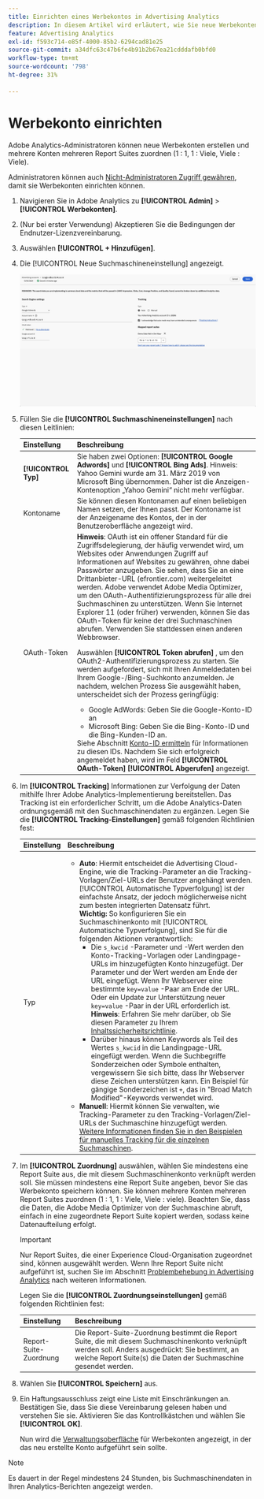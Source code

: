```yaml
---
title: Einrichten eines Werbekontos in Advertising Analytics
description: In diesem Artikel wird erläutert, wie Sie neue Werbekonten erstellen und mehrere Konten mehreren Report Suites zuordnen.
feature: Advertising Analytics
exl-id: f593c714-e85f-4000-85b2-6294cad81e25
source-git-commit: a34dfc63c47b6fe4b91b2b67ea21cdddafb0bfd0
workflow-type: tm+mt
source-wordcount: '798'
ht-degree: 31%

---
```


# Werbekonto einrichten

Adobe Analytics-Administratoren können neue Werbekonten erstellen und mehrere Konten mehreren Report Suites zuordnen (1 : 1, 1 : Viele, Viele : Viele).

Administratoren können auch [Nicht-Administratoren Zugriff gewähren](/help/integrate/c-advertising-analytics/overview.md#section_FCC58EB635954A32990D4E67B52B4369), damit sie Werbekonten einrichten können.

<!--
![](assets/aa_accounts.png)
-->

1. Navigieren Sie in Adobe Analytics zu **[!UICONTROL Admin]** > **[!UICONTROL Werbekonten]**.
1. (Nur bei erster Verwendung) Akzeptieren Sie die Bedingungen der Endnutzer-Lizenzvereinbarung.
1. Auswählen **[!UICONTROL + Hinzufügen]**.
1. Die [!UICONTROL Neue Suchmaschineneinstellung] angezeigt.

   ![](assets/aa-new-se-account.png)

1. Füllen Sie die **[!UICONTROL Suchmaschineneinstellungen]** nach diesen Leitlinien:

   | Einstellung | Beschreibung |
   | --- | --- |
   | **[!UICONTROL Typ]** | Sie haben zwei Optionen: **[!UICONTROL Google Adwords]** und **[!UICONTROL Bing Ads]**.  Hinweis: Yahoo Gemini wurde am 31. März 2019 von Microsoft Bing übernommen. Daher ist die Anzeigen-Kontenoption „Yahoo Gemini“ nicht mehr verfügbar. |
   | Kontoname | Sie können diesen Kontonamen auf einen beliebigen Namen setzen, der Ihnen passt.  Der Kontoname ist der Anzeigename des Kontos, der in der Benutzeroberfläche angezeigt wird. |
   | OAuth-Token | **Hinweis**: OAuth ist ein offener Standard für die Zugriffsdelegierung, der häufig verwendet wird, um Websites oder Anwendungen Zugriff auf Informationen auf Websites zu gewähren, ohne dabei Passwörter anzugeben. Sie sehen, dass Sie an eine Drittanbieter-URL (efrontier.com) weitergeleitet werden. Adobe verwendet Adobe Media Optimizer, um den OAuth-Authentifizierungsprozess für alle drei Suchmaschinen zu unterstützen. Wenn Sie Internet Explorer 11 (oder früher) verwenden, können Sie das OAuth-Token für keine der drei Suchmaschinen abrufen. Verwenden Sie stattdessen einen anderen Webbrowser.<p>Auswählen **[!UICONTROL Token abrufen]** , um den OAuth2-Authentifizierungsprozess zu starten. Sie werden aufgefordert, sich mit Ihren Anmeldedaten bei Ihrem Google-/Bing-Suchkonto anzumelden. Je nachdem, welchen Prozess Sie ausgewählt haben, unterscheidet sich der Prozess geringfügig: <ul><li>Google AdWords: Geben Sie die Google-Konto-ID an</li><li>Microsoft Bing: Geben Sie die Bing-Konto-ID und die Bing-Kunden-ID an.</li></ul>Siehe Abschnitt [Konto-ID ermitteln](/help/integrate/c-advertising-analytics/c-adanalytics-workflow/aa-locate-account-id.md) für Informationen zu diesen IDs. Nachdem Sie sich erfolgreich angemeldet haben, wird im Feld **[!UICONTROL OAuth-Token]** **[!UICONTROL Abgerufen]** angezeigt. |

1. Im **[!UICONTROL Tracking]** Informationen zur Verfolgung der Daten mithilfe Ihrer Adobe Analytics-Implementierung bereitstellen. Das Tracking ist ein erforderlicher Schritt, um die Adobe Analytics-Daten ordnungsgemäß mit den Suchmaschinendaten zu ergänzen.
Legen Sie die **[!UICONTROL Tracking-Einstellungen]** gemäß folgenden Richtlinien fest:

   | Einstellung | Beschreibung |
   | --- | --- |
   | Typ | <ul><li>**Auto**: Hiermit entscheidet die Advertising Cloud-Engine, wie die Tracking-Parameter an die Tracking-Vorlagen/Ziel-URLs der Benutzer angehängt werden. [!UICONTROL Automatische Typverfolgung] ist der einfachste Ansatz, der jedoch möglicherweise nicht zum besten integrierten Datensatz führt.<br>**Wichtig:** So konfigurieren Sie ein Suchmaschinenkonto mit [!UICONTROL Automatische Typverfolgung], sind Sie für die folgenden Aktionen verantwortlich:<ul><li>Die `s_kwcid` -Parameter und -Wert werden den Konto-Tracking-Vorlagen oder Landingpage-URLs im hinzugefügten Konto hinzugefügt. Der Parameter und der Wert werden am Ende der URL eingefügt. Wenn Ihr Webserver eine bestimmte `key=value` -Paar am Ende der URL. Oder ein Update zur Unterstützung neuer `key=value` -Paar in der URL erforderlich ist. **Hinweis**: Erfahren Sie mehr darüber, ob Sie diesen Parameter zu Ihrem [Inhaltssicherheitsrichtlinie](https://experienceleague.adobe.com/en/docs/id-service/using/reference/csp).</li><li>Darüber hinaus können Keywords als Teil des Wertes `s_kwcid` in die Landingpage-URL eingefügt werden. Wenn die Suchbegriffe Sonderzeichen oder Symbole enthalten, vergewissern Sie sich bitte, dass Ihr Webserver diese Zeichen unterstützen kann. Ein Beispiel für gängige Sonderzeichen ist `+`, das in &quot;Broad Match Modified&quot;-Keywords verwendet wird.</li></ul></li><li>**Manuell**: Hiermit können Sie verwalten, wie Tracking-Parameter zu den Tracking-Vorlagen/Ziel-URLs der Suchmaschine hinzugefügt werden. [Weitere Informationen finden Sie in den Beispielen für manuelles Tracking für die einzelnen Suchmaschinen](/help/integrate/c-advertising-analytics/c-adanalytics-workflow/aa-manual-vs-automatic-tracking.md).</li></ul> |

1. Im **[!UICONTROL Zuordnung]** auswählen, wählen Sie mindestens eine Report Suite aus, die mit diesem Suchmaschinenkonto verknüpft werden soll. Sie müssen mindestens eine Report Suite angeben, bevor Sie das Werbekonto speichern können. Sie können mehrere Konten mehreren Report Suites zuordnen (1 : 1, 1 : Viele, Viele : viele). Beachten Sie, dass die Daten, die Adobe Media Optimizer von der Suchmaschine abruft, einfach in eine zugeordnete Report Suite kopiert werden, sodass keine Datenaufteilung erfolgt.

   >[!IMPORTANT]
   >
   >Nur Report Suites, die einer Experience Cloud-Organisation zugeordnet sind, können ausgewählt werden. Wenn Ihre Report Suite nicht aufgeführt ist, suchen Sie im Abschnitt [Problembehebung in Advertising Analytics](/help/integrate/c-advertising-analytics/c-adanalytics-workflow/aa-troubleshooting.md) nach weiteren Informationen.

   Legen Sie die **[!UICONTROL Zuordnungseinstellungen]** gemäß folgenden Richtlinien fest:

   | Einstellung | Beschreibung |
   | --- | --- |
   | Report-Suite-Zuordnung | Die Report-Suite-Zuordnung bestimmt die Report Suite, die mit diesem Suchmaschinenkonto verknüpft werden soll. Anders ausgedrückt: Sie bestimmt, an welche Report Suite(s) die Daten der Suchmaschine gesendet werden. |


1. Wählen Sie **[!UICONTROL Speichern]** aus.
1. Ein Haftungsausschluss zeigt eine Liste mit Einschränkungen an. Bestätigen Sie, dass Sie diese Vereinbarung gelesen haben und verstehen Sie sie. Aktivieren Sie das Kontrollkästchen und wählen Sie **[!UICONTROL OK]**.

   Nun wird die [Verwaltungsoberfläche](/help/integrate/c-advertising-analytics/c-adanalytics-workflow/aa-manage-ad-accounts.md) für Werbekonten angezeigt, in der das neu erstellte Konto aufgeführt sein sollte.

>[!NOTE]
>
>Es dauert in der Regel mindestens 24 Stunden, bis Suchmaschinendaten in Ihren Analytics-Berichten angezeigt werden.

